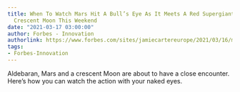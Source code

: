 ```yaml
---
title: When To Watch Mars Hit A Bull’s Eye As It Meets A Red Supergiant Star And A
  Crescent Moon This Weekend
date: "2021-03-17 03:00:00"
author: Forbes - Innovation
authorlink: https://www.forbes.com/sites/jamiecartereurope/2021/03/16/mars-hits-a-bulls-eye-this-week-as-it-meets-supergiant-star-and-our-moon-heres-when-to-watch-the-trio-tangle/
tags:
- Forbes-Innovation
---
```

Aldebaran, Mars and a crescent Moon are about to have a close encounter. Here’s how you can watch the action with your naked eyes.